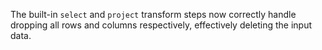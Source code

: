 The built-in `select` and `project` transform steps now correctly handle
dropping all rows and columns respectively, effectively deleting the input
data.
